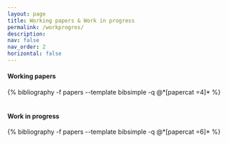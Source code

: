 ```yaml
---
layout: page
title: Working papers & Work in progress
permalink: /workprogres/
description:
nav: false
nav_order: 2
horizontal: false
---
```


<!-- pages/projects.md -->
<div class="publications">
  <h4>Working papers</h4>
  {% bibliography -f papers --template bibsimple -q @*[papercat =4]* %}
</div>

<br>
<div class="publications">
  <h4 class="category">Work in progress</h4>
  {% bibliography -f papers --template bibsimple -q @*[papercat =6]* %}
</div>
